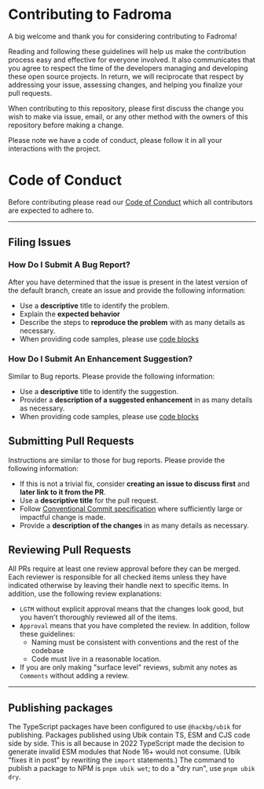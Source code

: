 # Contributing to Fadroma

A big welcome and thank you for considering contributing to Fadroma!

Reading and following these guidelines will help us make the contribution process
easy and effective for everyone involved. It also communicates that you agree to respect the
time of the developers managing and developing these open source projects.
In return, we will reciprocate that respect by addressing your issue,
assessing changes, and helping you finalize your pull requests.

When contributing to this repository, please first discuss the change you wish to make
via issue, email, or any other method with the owners of this repository before making a change.

Please note we have a code of conduct, please follow it in all your interactions with the project.

# Code of Conduct
Before contributing please read our [Code of Conduct](CODE_OF_CONDUCT.md) which
all contributors are expected to adhere to.

---
## Filing Issues

### How Do I Submit A Bug Report?
After you have determined that the issue is present in the latest version of the default branch, create an issue and provide the following information:

- Use a **descriptive** title to identify the problem.
- Explain the **expected behavior**
- Describe the steps to **reproduce the problem** with as many details as necessary.
- When providing code samples, please use [code blocks](https://docs.github.com/en/github/writing-on-github/working-with-advanced-formatting/creating-and-highlighting-code-blocks)

### How Do I Submit An Enhancement Suggestion?
Similar to Bug reports. Please provide the following information:

- Use a **descriptive** title to identify the suggestion.
- Provider a **description of a suggested enhancement** in as many details as necessary.
- When providing code samples, please use [code blocks](https://docs.github.com/en/github/writing-on-github/working-with-advanced-formatting/creating-and-highlighting-code-blocks)

## Submitting Pull Requests
Instructions are similar to those for bug reports. Please provide the following
information:

- If this is not a trivial fix, consider **creating an issue to discuss first** and **later link to it from the PR**.
- Use a **descriptive title** for the pull request.
- Follow [Conventional Commit specification](https://www.conventionalcommits.org/en/v1.0.0/) where sufficiently large or impactful change is made.
- Provide a **description of the changes** in as many details as necessary.

## Reviewing Pull Requests
All PRs require at least one review approval before they can be merged. Each reviewer is responsible
for all checked items unless they have indicated otherwise by leaving their handle next to specific
items. In addition, use the following review explanations:

- `LGTM` without explicit approval means that the changes look good,
  but you haven't thoroughly reviewed all of the items.
- `Approval` means that you have completed the review. In addition, follow these guidelines:
    - Naming must be consistent with conventions and the rest of the codebase
    - Code must live in a reasonable location.
- If you are only making "surface level" reviews, submit any notes as `Comments` without adding a review.

---
## Publishing packages

The TypeScript packages have been configured to use `@hackbg/ubik` for publishing.
Packages published using Ubik contain TS, ESM and CJS code side by side.
This is all because in 2022 TypeScript made the decision to generate invalid ESM modules
that Node 16+ would not consume. (Ubik "fixes it in post" by rewriting the `import` statements.)
The command to publish a package to NPM is `pnpm ubik wet`; to do a "dry run", use `pnpm ubik dry`.
